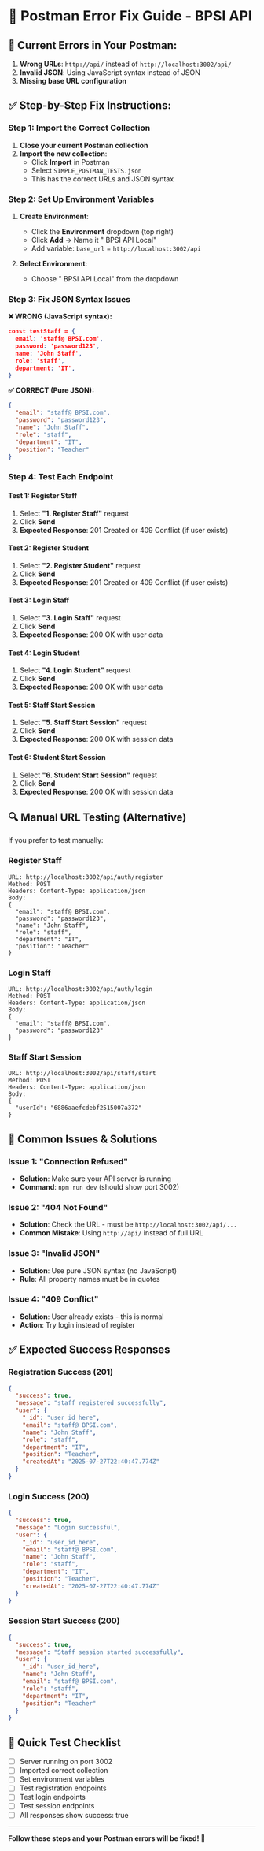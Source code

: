 # 🔧 Postman Error Fix Guide -  BPSI API

## 🚨 **Current Errors in Your Postman:**

1. **Wrong URLs**: `http://api/` instead of `http://localhost:3002/api/`
2. **Invalid JSON**: Using JavaScript syntax instead of JSON
3. **Missing base URL configuration**

## ✅ **Step-by-Step Fix Instructions:**

### **Step 1: Import the Correct Collection**

1. **Close your current Postman collection**
2. **Import the new collection**:
   - Click **Import** in Postman
   - Select `SIMPLE_POSTMAN_TESTS.json`
   - This has the correct URLs and JSON syntax

### **Step 2: Set Up Environment Variables**

1. **Create Environment**:
   - Click the **Environment** dropdown (top right)
   - Click **Add** → Name it " BPSI API Local"
   - Add variable: `base_url` = `http://localhost:3002/api`

2. **Select Environment**:
   - Choose " BPSI API Local" from the dropdown

### **Step 3: Fix JSON Syntax Issues**

**❌ WRONG (JavaScript syntax):**
```json
const testStaff = {
  email: 'staff@ BPSI.com',
  password: 'password123',
  name: 'John Staff',
  role: 'staff',
  department: 'IT',
}
```

**✅ CORRECT (Pure JSON):**
```json
{
  "email": "staff@ BPSI.com",
  "password": "password123",
  "name": "John Staff",
  "role": "staff",
  "department": "IT",
  "position": "Teacher"
}
```

### **Step 4: Test Each Endpoint**

#### **Test 1: Register Staff**
1. Select **"1. Register Staff"** request
2. Click **Send**
3. **Expected Response**: 201 Created or 409 Conflict (if user exists)

#### **Test 2: Register Student**
1. Select **"2. Register Student"** request
2. Click **Send**
3. **Expected Response**: 201 Created or 409 Conflict (if user exists)

#### **Test 3: Login Staff**
1. Select **"3. Login Staff"** request
2. Click **Send**
3. **Expected Response**: 200 OK with user data

#### **Test 4: Login Student**
1. Select **"4. Login Student"** request
2. Click **Send**
3. **Expected Response**: 200 OK with user data

#### **Test 5: Staff Start Session**
1. Select **"5. Staff Start Session"** request
2. Click **Send**
3. **Expected Response**: 200 OK with session data

#### **Test 6: Student Start Session**
1. Select **"6. Student Start Session"** request
2. Click **Send**
3. **Expected Response**: 200 OK with session data

## 🔍 **Manual URL Testing (Alternative)**

If you prefer to test manually:

### **Register Staff**
```
URL: http://localhost:3002/api/auth/register
Method: POST
Headers: Content-Type: application/json
Body:
{
  "email": "staff@ BPSI.com",
  "password": "password123",
  "name": "John Staff",
  "role": "staff",
  "department": "IT",
  "position": "Teacher"
}
```

### **Login Staff**
```
URL: http://localhost:3002/api/auth/login
Method: POST
Headers: Content-Type: application/json
Body:
{
  "email": "staff@ BPSI.com",
  "password": "password123"
}
```

### **Staff Start Session**
```
URL: http://localhost:3002/api/staff/start
Method: POST
Headers: Content-Type: application/json
Body:
{
  "userId": "6886aaefcdebf2515007a372"
}
```

## 🚨 **Common Issues & Solutions**

### **Issue 1: "Connection Refused"**
- **Solution**: Make sure your API server is running
- **Command**: `npm run dev` (should show port 3002)

### **Issue 2: "404 Not Found"**
- **Solution**: Check the URL - must be `http://localhost:3002/api/...`
- **Common Mistake**: Using `http://api/` instead of full URL

### **Issue 3: "Invalid JSON"**
- **Solution**: Use pure JSON syntax (no JavaScript)
- **Rule**: All property names must be in quotes

### **Issue 4: "409 Conflict"**
- **Solution**: User already exists - this is normal
- **Action**: Try login instead of register

## ✅ **Expected Success Responses**

### **Registration Success (201)**
```json
{
  "success": true,
  "message": "staff registered successfully",
  "user": {
    "_id": "user_id_here",
    "email": "staff@ BPSI.com",
    "name": "John Staff",
    "role": "staff",
    "department": "IT",
    "position": "Teacher",
    "createdAt": "2025-07-27T22:40:47.774Z"
  }
}
```

### **Login Success (200)**
```json
{
  "success": true,
  "message": "Login successful",
  "user": {
    "_id": "user_id_here",
    "email": "staff@ BPSI.com",
    "name": "John Staff",
    "role": "staff",
    "department": "IT",
    "position": "Teacher",
    "createdAt": "2025-07-27T22:40:47.774Z"
  }
}
```

### **Session Start Success (200)**
```json
{
  "success": true,
  "message": "Staff session started successfully",
  "user": {
    "_id": "user_id_here",
    "name": "John Staff",
    "email": "staff@ BPSI.com",
    "role": "staff",
    "department": "IT",
    "position": "Teacher"
  }
}
```

## 🎯 **Quick Test Checklist**

- [ ] Server running on port 3002
- [ ] Imported correct collection
- [ ] Set environment variables
- [ ] Test registration endpoints
- [ ] Test login endpoints
- [ ] Test session endpoints
- [ ] All responses show success: true

---

**Follow these steps and your Postman errors will be fixed! 🚀** 
